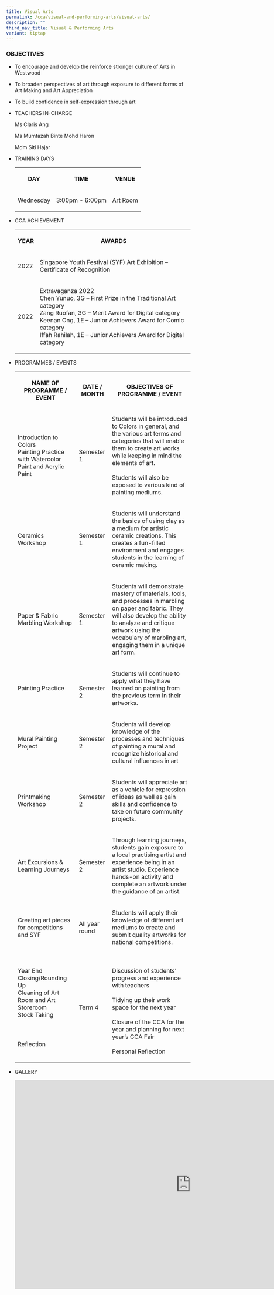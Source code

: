 ```yaml
---
title: Visual Arts
permalink: /cca/visual-and-performing-arts/visual-arts/
description: ""
third_nav_title: Visual & Performing Arts
variant: tiptap
---
```

<h3>OBJECTIVES</h3><ul data-tight="true" class="tight"><li><p>To encourage and develop the reinforce stronger culture of Arts in Westwood</p></li><li><p>To broaden perspectives of art through exposure to different forms of Art Making and Art Appreciation</p></li><li><p>To build confidence in self-expression through art</p></li></ul><ul><li><p>TEACHERS IN-CHARGE</p><p>Ms Claris Ang</p><p>Ms Mumtazah Binte Mohd Haron</p><p>Mdm Siti Hajar</p><p></p></li><li><p>TRAINING DAYS</p><p></p><table><tbody><tr><th rowspan="1" colspan="1"><p>DAY</p></th><th rowspan="1" colspan="1"><p>TIME</p></th><th rowspan="1" colspan="1"><p>VENUE<br></p></th></tr><tr><td rowspan="1" colspan="1"><p>Wednesday</p></td><td rowspan="1" colspan="1"><p>3:00pm - 6:00pm</p></td><td rowspan="1" colspan="1"><p>Art Room<br></p></td></tr></tbody></table></li><li><p>CCA ACHIEVEMENT</p><p></p><table><tbody><tr><th rowspan="1" colspan="1"><p>YEAR</p></th><th rowspan="1" colspan="1"><p>AWARDS</p></th></tr><tr><td rowspan="1" colspan="1"><p>2022</p></td><td rowspan="1" colspan="1"><p>Singapore Youth Festival (SYF) Art Exhibition – Certificate of Recognition</p></td></tr><tr><td rowspan="1" colspan="1"><p>2022</p></td><td rowspan="1" colspan="1"><p>Extravaganza 2022<br>Chen Yunuo, 3G – First Prize in the Traditional Art category<br>Zang Ruofan, 3G – Merit Award for Digital category<br>Keenan Ong, 1E – Junior Achievers Award for Comic category<br>Iffah Rahilah, 1E – Junior Achievers Award for Digital category</p></td></tr></tbody></table></li><li><p>PROGRAMMES / EVENTS</p><p></p><table><tbody><tr><th rowspan="1" colspan="1"><p>NAME OF PROGRAMME / EVENT</p></th><th rowspan="1" colspan="1"><p>DATE / MONTH</p></th><th rowspan="1" colspan="1"><p>OBJECTIVES OF PROGRAMME / EVENT</p></th></tr><tr><td rowspan="1" colspan="1"><p>Introduction to Colors <br>Painting Practice with Watercolor Paint and Acrylic Paint<br></p></td><td rowspan="1" colspan="1"><p>Semester 1<br></p></td><td rowspan="1" colspan="1"><p>Students will be introduced to Colors in general, and the various art terms and categories that will enable them to create art works while keeping in mind the elements of art.<br><br>Students will also be exposed to various kind of painting mediums.</p></td></tr><tr><td rowspan="1" colspan="1"><p>Ceramics Workshop</p></td><td rowspan="1" colspan="1"><p>Semester 1</p></td><td rowspan="1" colspan="1"><p>Students will understand the basics of using clay as a medium for artistic ceramic creations. This creates a fun-filled environment and engages students in the learning of ceramic making. <br></p></td></tr><tr><td rowspan="1" colspan="1"><p>Paper &amp; Fabric Marbling Workshop</p></td><td rowspan="1" colspan="1"><p>Semester 1</p></td><td rowspan="1" colspan="1"><p>Students will demonstrate mastery of materials, tools, and processes in marbling on paper and fabric. They will also develop the ability to analyze and critique artwork using the vocabulary of marbling art, engaging them in a unique art form.<br></p></td></tr><tr><td rowspan="1" colspan="1"><p>Painting Practice<br></p></td><td rowspan="1" colspan="1"><p><br>Semester 2</p></td><td rowspan="1" colspan="1"><p>Students will continue to apply what they have learned on painting from the previous term in their artworks. <br></p></td></tr><tr><td rowspan="1" colspan="1"><p>Mural Painting Project</p></td><td rowspan="1" colspan="1"><p>Semester 2</p></td><td rowspan="1" colspan="1"><p>Students will develop knowledge of the processes and techniques of painting a mural and recognize historical and cultural influences in art<br></p></td></tr><tr><td rowspan="1" colspan="1"><p>Printmaking Workshop</p></td><td rowspan="1" colspan="1"><p>Semester 2</p></td><td rowspan="1" colspan="1"><p>Students will appreciate art as a vehicle for expression of ideas as well as gain skills and confidence to take on future community projects.</p></td></tr><tr><td rowspan="1" colspan="1"><p>Art Excursions &amp; Learning Journeys</p></td><td rowspan="1" colspan="1"><p>Semester 2</p></td><td rowspan="1" colspan="1"><p>Through learning journeys, students gain exposure to a local practising artist and experience being in an artist studio. Experience hands-on activity and complete an artwork under the guidance of an artist.</p></td></tr><tr><td rowspan="1" colspan="1"><p>Creating art pieces for competitions and SYF</p></td><td rowspan="1" colspan="1"><p>All year round</p></td><td rowspan="1" colspan="1"><p>Students will apply their knowledge of different art mediums to create and submit quality artworks for national competitions.</p></td></tr><tr><td rowspan="1" colspan="1"><p>Year End Closing/Rounding Up<br>Cleaning of Art Room and Art Storeroom<br>Stock Taking<br><br><br><br>Reflection</p></td><td rowspan="1" colspan="1"><p>Term 4<br></p></td><td rowspan="1" colspan="1"><p><br>Discussion of students’ progress and experience with teachers<br><br>Tidying up their work space for the next year<br><br>Closure of the CCA for the year and planning for next year’s CCA Fair<br><br>Personal Reflection</p></td></tr></tbody></table></li><li><p>GALLERY</p><p></p><div class="iframe-wrapper"><iframe height="569" width="960" allowfullscreen="true" frameborder="0" src="https://docs.google.com/presentation/d/e/2PACX-1vSeZFU1caHeo-t5MGcHe7a9WYUugoQO6S1eq9uytN6mAXCU91Un-oneyM1diBBV0CslDGbcz3yn-Old/embed?start=true&amp;loop=true&amp;delayms=3000"></iframe></div><p></p></li></ul><p></p>